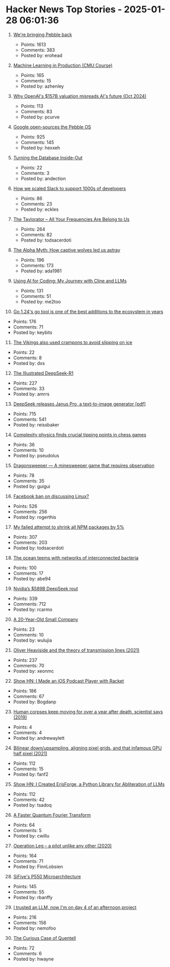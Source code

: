# Hacker News Top Stories - 2025-01-28 06:01:36

1. [We're bringing Pebble back](https://repebble.com/)
   - Points: 1613
   - Comments: 383
   - Posted by: erohead

2. [Machine Learning in Production (CMU Course)](https://mlip-cmu.github.io/s2025/)
   - Points: 165
   - Comments: 15
   - Posted by: azhenley

3. [Why OpenAI's $157B valuation misreads AI's future (Oct 2024)](https://foundationcapital.com/why-openais-157b-valuation-misreads-ais-future/)
   - Points: 113
   - Comments: 83
   - Posted by: pcurve

4. [Google open-sources the Pebble OS](https://opensource.googleblog.com/2025/01/see-code-that-powered-pebble-smartwatches.html)
   - Points: 925
   - Comments: 145
   - Posted by: hexxeh

5. [Turning the Database Inside-Out](https://martin.kleppmann.com/2015/11/05/database-inside-out-at-oredev.html)
   - Points: 22
   - Comments: 3
   - Posted by: andection

6. [How we scaled Slack to support 1000s of developers](https://blog.railway.com/p/slack-overflow)
   - Points: 86
   - Comments: 23
   - Posted by: eckles

7. [The Taylorator – All Your Frequencies Are Belong to Us](https://www.scd31.com/posts/taylorator)
   - Points: 264
   - Comments: 82
   - Posted by: todsacerdoti

8. [The Alpha Myth: How captive wolves led us astray](https://anthonydavidadams.substack.com/p/the-alpha-myth-how-captive-wolves)
   - Points: 196
   - Comments: 173
   - Posted by: ada1981

9. [Using AI for Coding: My Journey with Cline and LLMs](https://pgaleone.eu/ai/coding/2025/01/26/using-ai-for-coding-my-experience/)
   - Points: 131
   - Comments: 51
   - Posted by: me2too

10. [Go 1.24's go tool is one of the best additions to the ecosystem in years](https://www.jvt.me/posts/2025/01/27/go-tools-124/)
   - Points: 176
   - Comments: 71
   - Posted by: keybits

11. [The Vikings also used crampons to avoid slipping on ice](https://www.sciencenorway.no/ice-viking-age-winter/the-vikings-also-used-crampons-to-avoid-slipping-on-ice/2456603)
   - Points: 22
   - Comments: 8
   - Posted by: dxs

12. [The Illustrated DeepSeek-R1](https://newsletter.languagemodels.co/p/the-illustrated-deepseek-r1)
   - Points: 227
   - Comments: 33
   - Posted by: amrrs

13. [DeepSeek releases Janus Pro, a text-to-image generator [pdf]](https://github.com/deepseek-ai/Janus/blob/main/janus_pro_tech_report.pdf)
   - Points: 715
   - Comments: 541
   - Posted by: reissbaker

14. [Complexity physics finds crucial tipping points in chess games](https://arstechnica.com/science/2025/01/complexity-physics-finds-crucial-tipping-points-in-chess-games/)
   - Points: 36
   - Comments: 10
   - Posted by: pseudolus

15. [Dragonsweeper — A minesweeper game that requires observation](https://danielben.itch.io/dragonsweeper)
   - Points: 78
   - Comments: 35
   - Posted by: guigui

16. [Facebook ban on discussing Linux?](https://distrowatch.com/weekly-mobile.php?issue=20250127#sitenews)
   - Points: 526
   - Comments: 256
   - Posted by: rogerthis

17. [My failed attempt to shrink all NPM packages by 5%](https://evanhahn.com/my-failed-attempt-to-shrink-all-npm-packages-by-5-percent/)
   - Points: 307
   - Comments: 203
   - Posted by: todsacerdoti

18. [The ocean teems with networks of interconnected bacteria](https://www.quantamagazine.org/the-ocean-teems-with-networks-of-interconnected-bacteria-20250106/)
   - Points: 100
   - Comments: 17
   - Posted by: abe94

19. [Nvidia’s $589B DeepSeek rout](https://finance.yahoo.com/news/asml-sinks-china-ai-startup-081823609.html)
   - Points: 339
   - Comments: 712
   - Posted by: rcarmo

20. [A 20-Year-Old Small Company](https://hacklook.com/posts/20250128-20years/)
   - Points: 23
   - Comments: 10
   - Posted by: wulujia

21. [Oliver Heaviside and the theory of transmission lines (2021)](https://www.pa3fwm.nl/technotes/tn28-heaviside-transmission-lines.html)
   - Points: 237
   - Comments: 70
   - Posted by: xeonmc

22. [Show HN: I Made an iOS Podcast Player with Racket](https://defn.io/2024/11/16/podcatcher/)
   - Points: 186
   - Comments: 67
   - Posted by: Bogdanp

23. [Human corpses keep moving for over a year after death, scientist says (2019)](https://www.newsweek.com/human-corpse-year-burial-scientist-1459113)
   - Points: 4
   - Comments: 4
   - Posted by: andrewaylett

24. [Bilinear down/upsampling, aligning pixel grids, and that infamous GPU half pixel (2021)](https://bartwronski.com/2021/02/15/bilinear-down-upsampling-pixel-grids-and-that-half-pixel-offset/)
   - Points: 112
   - Comments: 15
   - Posted by: fanf2

25. [Show HN: I Created ErisForge, a Python Library for Abliteration of LLMs](https://github.com/Tsadoq/ErisForge)
   - Points: 112
   - Comments: 42
   - Posted by: tsadoq

26. [A Faster Quantum Fourier Transform](https://arxiv.org/abs/2501.12414)
   - Points: 64
   - Comments: 5
   - Posted by: cwillu

27. [Operation Leg – a pilot unlike any other (2020)](https://www.rafbf.org/news-and-stories/raf-history/operation-leg-pilot-unlike-any-other)
   - Points: 164
   - Comments: 71
   - Posted by: FinnLobsien

28. [SiFive's P550 Microarchitecture](https://chipsandcheese.com/p/inside-sifives-p550-microarchitecture)
   - Points: 145
   - Comments: 55
   - Posted by: rbanffy

29. [I trusted an LLM, now I'm on day 4 of an afternoon project](https://nemo.foo/blog/day-4-of-an-afternoon-project)
   - Points: 216
   - Comments: 156
   - Posted by: nemofoo

30. [The Curious Case of Quentell](https://blog.startifact.com/posts/the-curious-case-of-quentell/)
   - Points: 72
   - Comments: 6
   - Posted by: hwayne

